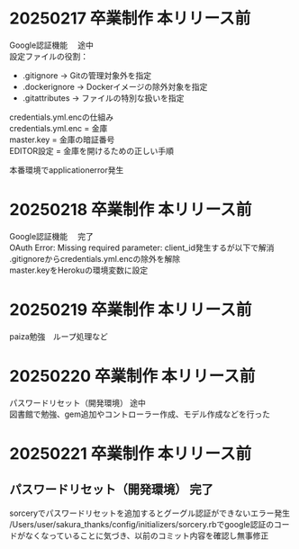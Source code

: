 # 20250217 卒業制作 本リリース前<br>
Google認証機能 　途中<br>
設定ファイルの役割：<br>
- .gitignore    → Gitの管理対象外を指定
- .dockerignore → Dockerイメージの除外対象を指定
- .gitattributes → ファイルの特別な扱いを指定

credentials.yml.encの仕組み<br>
credentials.yml.enc = 金庫<br>
master.key = 金庫の暗証番号<br>
EDITOR設定 = 金庫を開けるための正しい手順<br>

本番環境でapplicationerror発生<br>


# 20250218 卒業制作 本リリース前<br>
Google認証機能 　完了<br>
OAuth Error: Missing required parameter: client_id発生するが以下で解消<br>
.gitignoreからcredentials.yml.encの除外を解除<br>
master.keyをHerokuの環境変数に設定<br>

# 20250219 卒業制作 本リリース前<br>
paiza勉強　ループ処理など<br>

# 20250220 卒業制作 本リリース前<br>
パスワードリセット（開発環境） 途中<br>
図書館で勉強、gem追加やコントローラー作成、モデル作成などを行った<br>

# 20250221 卒業制作 本リリース前<br>
## パスワードリセット（開発環境） 完了<br>
sorceryでパスワードリセットを追加するとグーグル認証ができないエラー発生<br>
/Users/user/sakura_thanks/config/initializers/sorcery.rbでgoogle認証のコードがなくなっていることに気づき、以前のコミット内容を確認し無事修正<br>